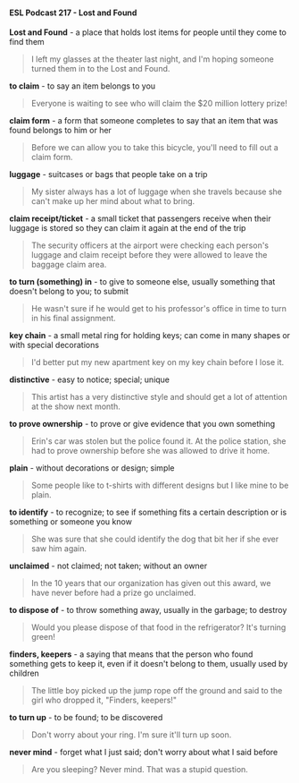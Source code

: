 #### ESL Podcast 217 - Lost and Found

**Lost and Found** - a place that holds lost items for people until they come to find
them

> I left my glasses at the theater last night, and I'm hoping someone turned them
in to the Lost and Found.

**to claim** - to say an item belongs to you

> Everyone is waiting to see who will claim the $20 million lottery prize!

**claim form** - a form that someone completes to say that an item that was found
belongs to him or her

> Before we can allow you to take this bicycle, you'll need to fill out a claim form.

**luggage** - suitcases or bags that people take on a trip

> My sister always has a lot of luggage when she travels because she can't make
up her mind about what to bring.

**claim receipt/ticket** - a small ticket that passengers receive when their luggage
is stored so they can claim it again at the end of the trip

> The security officers at the airport were checking each person's luggage and
claim receipt before they were allowed to leave the baggage claim area.

**to turn (something) in** - to give to someone else, usually something that
doesn't belong to you; to submit

> He wasn't sure if he would get to his professor's office in time to turn in his final
assignment.

**key chain** - a small metal ring for holding keys; can come in many shapes or
with special decorations

> I'd better put my new apartment key on my key chain before I lose it.

**distinctive** - easy to notice; special; unique

> This artist has a very distinctive style and should get a lot of attention at the
show next month.

**to prove ownership** - to prove or give evidence that you own something

> Erin's car was stolen but the police found it. At the police station, she had to
prove ownership before she was allowed to drive it home.

**plain** - without decorations or design; simple

> Some people like to t-shirts with different designs but I like mine to be plain.

**to identify** - to recognize; to see if something fits a certain description or is
something or someone you know

> She was sure that she could identify the dog that bit her if she ever saw him
again.

**unclaimed** - not claimed; not taken; without an owner

> In the 10 years that our organization has given out this award, we have never
before had a prize go unclaimed.

**to dispose of** - to throw something away, usually in the garbage; to destroy

> Would you please dispose of that food in the refrigerator? It's turning green!

**finders, keepers** - a saying that means that the person who found something
gets to keep it, even if it doesn't belong to them, usually used by children

> The little boy picked up the jump rope off the ground and said to the girl who
dropped it, "Finders, keepers!"

**to turn up** - to be found; to be discovered

> Don't worry about your ring. I'm sure it'll turn up soon.

**never mind** - forget what I just said; don't worry about what I said before

> Are you sleeping? Never mind. That was a stupid question.

